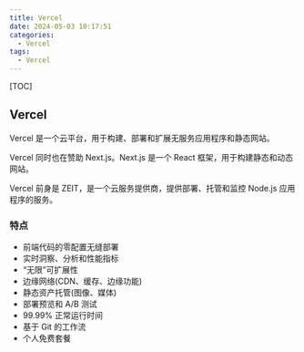 ```yaml
---
title: Vercel
date: 2024-05-03 10:17:51
categories:
  - Vercel
tags:
  - Vercel
---
```


<!-- more -->

[TOC]

## Vercel

Vercel 是一个云平台，用于构建、部署和扩展无服务应用程序和静态网站。

Vercel 同时也在赞助 Next.js。Next.js 是一个 React 框架，用于构建静态和动态网站。

Vercel 前身是 ZEIT，是一个云服务提供商，提供部署、托管和监控 Node.js 应用程序的服务。

### 特点

- 前端代码的零配置无缝部署
- 实时洞察、分析和性能指标
- “无限”可扩展性
- 边缘网络(CDN、缓存、边缘功能)
- 静态资产托管(图像、媒体)
- 部署预览和 A/B 测试
- 99.99% 正常运行时间
- 基于 Git 的工作流
- 个人免费套餐